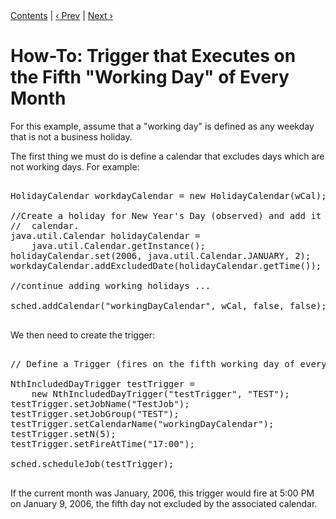 <div class="secNavPanel"><a href=".">Contents</a> | <a href="MonthlyTrigger">&lsaquo;&nbsp;Prev</a> | <a href="DailyCalendarTrigger">Next&nbsp;&rsaquo;</a></div>





# How-To: Trigger that Executes on the Fifth "Working Day" of Every Month

For this example, assume that a "working day" is defined as any weekday that is not a business holiday.

The first thing we must do is define a calendar that excludes days which are not working days. For example:


<pre>

HolidayCalendar workdayCalendar = new HolidayCalendar(wCal);

//Create a holiday for New Year's Day (observed) and add it to the
//  calendar.
java.util.Calendar holidayCalendar = 
	java.util.Calendar.getInstance();
holidayCalendar.set(2006, java.util.Calendar.JANUARY, 2);
workdayCalendar.addExcludedDate(holidayCalendar.getTime());

//continue adding working holidays ...

sched.addCalendar("workingDayCalendar", wCal, false, false);

</pre>


We then need to create the trigger:


<pre>

// Define a Trigger (fires on the fifth working day of every month at 5:00 PM)

NthIncludedDayTrigger testTrigger = 
	new NthIncludedDayTrigger("testTrigger", "TEST");
testTrigger.setJobName("TestJob");
testTrigger.setJobGroup("TEST");
testTrigger.setCalendarName("workingDayCalendar");
testTrigger.setN(5);
testTrigger.setFireAtTime("17:00");
		
sched.scheduleJob(testTrigger);

</pre>


If the current month was January, 2006, this trigger would fire at 5:00 PM on January 9, 2006, the fifth day not excluded by the associated calendar.



